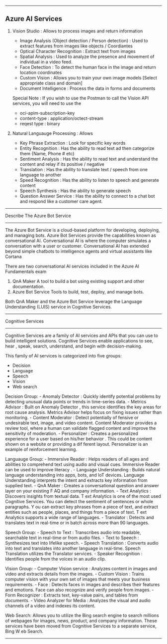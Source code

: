 --------------------------------------------------------------------------------------------------------------------------
Azure AI Services
--------------------------------------------------------------------------------------------------------------------------

1. Vision Studio : Allows to process images and return information
    - Image Analysis (Object detection / Person detection) : Used to extract features from images like objects / Coordiantes
    - Optical Character Recognition : Extract text from images
    - Spatial Analysis : Used to analyze the presence and movement of individual in a video feed.
    - Face Detection : To detect the human face in the image and return location coordinates
    - Custom Vision : Allows you to train your own image models [Select appropriate class and domain]
    - Document Intelligence : Process the data in forms and documents

    Special Note : If you wish to use the Postman to call the Vision API services, you will need to use the 
     - oci-apim-subscription-key 
     - content-type : application/octect-stream
     - reqest type  : binary

2. Natural Languauge Processing : Allows
    - Key Phrase Extraction   : Look for specific key words
    - Entity Recognition      : Has the ability to read text ad then categorize them {Name, Phone # etc}
    - Sentiment Analysis      : Has the ability to read text and understand the content and relay if its positive / negative 
    - Translation             : Has the ability to translate text / speech from one language to another
    - Speed Recognition       : Has the ability to listen to speech and generate content
    - Speech Synthesis        : Has the ability to generate speech
    - Question Answer Service : Has the ability to connect to a chat bot and respond like a customer care agent.

--------------------------------------------------------------------------------------------------------------------------
Describe The Azure Bot Service

--------------------------------------------------------------------------------------------------------------------------
The Azure Bot Service is a cloud-based platform for developing, deploying, and managing bots. Azure Bot Services provide 
the capabilities known as conversational AI.
Conversational AI is where the computer simulates a conversation with a user or customer. Conversational AI has extended 
beyond simple chatbots to intelligence agents and virtual assistants like Cortana

There are two conversational AI services included in the Azure AI Fundamentals exam

1. QnA Maker A tool to build a bot using existing support and other documentation.
2. Azure Bot Service Tools to build, test, deploy, and manage bots.

Both QnA Maker and the Azure Bot Service leverage the Language Understanding (LUIS) service in Cognitive Services.

--------------------------------------------------------------------------------------------------------------------------
Cognitive Services

--------------------------------------------------------------------------------------------------------------------------
Cognitive Services are a family of AI services and APIs that you can use to build intelligent solutions. Cognitive Services
 enable applications to see, hear , speak, search, understand, and begin with decision-making.

 This family of AI services is categorized into five groups: 
 - Decision 
 - Language 
 - Speech 
 - Vision 
 - Web search

 Decision Group: 
    - Anomaly Detector : Quickly identify potential problems by detecting unusual data points or trends in time-series data. 
    - Metrics Advisor : Built on Anomaly Detector , this service identifies the key areas for root cause analysis. Metrics 
        Advisor helps focus on fixing issues rather than monitoring.
    - Content Moderator : Detect potentially of fensive or undesirable text, image, and video content. Content Moderator 
        provides a review tool, where a human can validate flagged content and improve the sensitivity of moderation.
     - Personalizer : Creates a personalized experience for a user based on his/her behavior . This could be content shown 
        on a website or providing a dif ferent layout. Personalizer is an example of reinforcement learning.

Languauge Group:
    - Immersive Reader : Helps readers of all ages and abilities to comprehend text using audio and visual cues. Immersive 
        Reader can be used to improve literacy .
    - Language Understanding : Builds natural language understanding into apps, bots, and IoT devices. Language Understanding 
        interprets the intent and extracts key information from supplied text.
    - QnA Maker : Creates a conversational question and answer layer on your existing F AQ and company information.
    - Text Analytics : Discovers insights from textual data. T ext Analytics is one of the most used Cognitive Services. 
        You can detect the sentiment of sentences or whole paragraphs. Y ou can extract key phrases from a piece of text, 
        and extract entities such as people, places, and things from a piece of text. T ext Analytics supports a wide range 
        of languages.
     - Translator : Detects and translates text in real-time or in batch across more than 90 languages.

Speech Group:
    - Speech to Text : Transcribes audio into readable, searchable text in real-time or from audio files. 
    - Text to Speech : Synthesizes text into lifelike speech. 
    - Speech Translation : Converts audio into text and translates into another language in real-time. Speech Translation 
    utilizes the Translator services. 
    - Speaker Recognition : Identifies people from the voices in an audio clip.

Vision Group:
    - Computer Vision service : Analyzes content in images and video and extracts details from the images. 
    - Custom Vision : Trains computer vision with your own set of images that meets your business requirements. 
    - Face : Detects faces in images and describes their features and emotions. Face can also recognize and verify people 
        from images. 
    - Form Recognizer : Extracts text, key-value pairs, and tables from documents. 
    - Video Analyzer for Media : Analyzes the visual and audio channels of a video and indexes its content.

Web Search:
    Allows you to utilize the Bing search engine to search millions of webpages for images, news, product, and company 
    information. These services have been moved from Cognitive Services to a separate service, Bing W eb Search.

--------------------------------------------------------------------------------------------------------------------------    